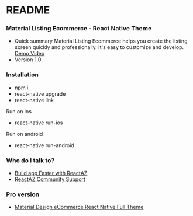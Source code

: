 # README #


### Material Listing Ecommerce - React Native Theme ###

* Quick summary
Material Listing Ecommerce helps you create the listing screen quickly and professionally. It's easy to customize and develop. [Demo Video](https://www.youtube.com/watch?v=z6sQe9mrmJk)
* Version 1.0


### Installation ###

* npm i
* react-native upgrade
* react-native link

Run on ios
* react-native run-ios

Run on android
* react-native run-android


### Who do I talk to? ###
* [Build app Faster with ReactAZ](https://reactaz.com/?utm_source=github&utm_medium=talk2pro_material_list)
* [ReactAZ Community Support](https://support.reactaz.com/?utm_source=github&utm_medium=talk2pro_material_list)

### Pro version ###
* [Material Design eCommerce React Native Full Theme](https://reactaz.com/downloads/material-design-ecommerce-react-native-full-theme/?utm_source=github&utm_medium=free2pro_material_listing)
